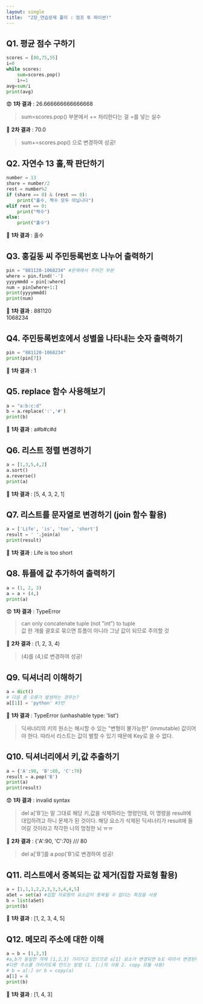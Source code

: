 ```yaml
---
layout: single
title:  "2장_연습문제 풀이 : 점프 투 파이썬!"
---
```


## Q1. 평균 점수 구하기

```python
scores = [80,75,55]
i=0
while scores:
    sum=scores.pop()
    i+=1
avg=sum/i
print(avg)
```

😨 **1차 결과** : 26.666666666666668
> sum=scores.pop() 부분에서 += 처리한다는 걸 =를 넣는 실수

🤩 **2차 결과** : 70.0
> sum+=scores.pop() 으로 변경하여 성공! 


## Q2. 자연수 13 홀,짝 판단하기

```python
number = 13
share = number/2
rest = number%2
if (share == 0) & (rest == 0):
    print("홀수, 짝수 모두 아닙니다")
elif rest == 0:
    print("짝수")
else:
    print("홀수")
```

🤩 **1차 결과** : 홀수

## Q3. 홍길동 씨 주민등록번호 나누어 출력하기

```python
pin = "881120-1068234" #문제에서 주어진 부분
where = pin.find('-')
yyyymmdd = pin[:where]
num = pin[where+1:]
print(yyyymmdd)
print(num)
```

🤩 **1차 결과** : 881120     
1068234 

## Q4. 주민등록번호에서 성별을 나타내는 숫자 출력하기

```python
pin = "881120-1068234" 
print(pin[7])
```

🤩 **1차 결과** : 1

## Q5. replace 함수 사용해보기

```python
a = "a:b:c:d"
b = a.replace(':','#')
print(b)
```

🤩 **1차 결과** : a#b#c#d

## Q6. 리스트 정렬 변경하기

```python
a = [1,3,5,4,2]
a.sort()
a.reverse()
print(a)
```

🤩 **1차 결과** : [5, 4, 3, 2, 1]

## Q7. 리스트를 문자열로 변경하기 (join 함수 활용)

```python
a = ['Life', 'is', 'too', 'short']
result = ' '.join(a)
print(result)
```

🤩 **1차 결과** : Life is too short

## Q8. 튜플에 값 추가하여 출력하기

```python
a = (1, 2, 3)
a = a + (4,)
print(a)
```

😨 **1차 결과** : TypeError
> can only concatenate tuple (not "int") to tuple   
> 값 한 개를 괄호로 묶으면 튜플이 아니라 그냥 값이 되므로 주의할 것

🤩 **2차 결과** : (1, 2, 3, 4)
> (4)를 (4,)로 변경하여 성공!

## Q9. 딕셔너리 이해하기

```python
a = dict()
# 다음 중 오류가 발생하는 경우는? 
a[[1]] = 'python' #3번
```

🤩 **1차 결과** : TypeError (unhashable type: 'list')
> 딕셔너리의 키의 원소는 해시할 수 있는 "변형이 불가능한" (immutable) 값이어야 한다.
> 따라서 리스트는 값이 별할 수 있기 때문에 Key로 쓸 수 없다.

## Q10. 딕셔너리에서 키,값 추출하기

```python
a = {'A':90, 'B':80, 'C':70}
result = a.pop('B')
print(a)
print(result)
```

😨 **1차 결과** : invalid syntax
> del a['B']는 말 그대로 해당 키,값을 삭제하라는 명령인데, 이 명령을 result에 대입하려고 하니 문제가 된 것이다.
> 해당 요소가 삭제된 딕셔너리가 result에 들어갈 것이라고 착각한 나의 멍청한 뇌 ㅠㅠ 

🤩 **2차 결과** : {'A':90, 'C':70}   ///  80
> del a['B']를 a.pop('B')로 변경하여 성공! 

## Q11. 리스트에서 중복되는 값 제거(집합 자료형 활용)

```python
a = [1,1,1,2,2,3,3,3,4,4,5]
aSet = set(a) #집합 자료형의 요소값이 중복될 수 없다는 특징을 사용
b = list(aSet)
print(b)
```

🤩 **1차 결과** : [1, 2, 3, 4, 5]

## Q12. 메모리 주소에 대한 이해

```python
a = b = [1,2,3] 
#a,b가 동일한 객체 [1,2,3] 가리키고 있으므로 a[1] 요소가 변경되면 b도 따라서 변경된다.
#다른 주소를 가리키도록 만드는 방법 (1. [:]의 사용 2. copy 모듈 사용)
# b = a[:] or b = copy(a)
a[1] = 4
print(b)
```

🤩 **1차 결과** : [1, 4, 3]
